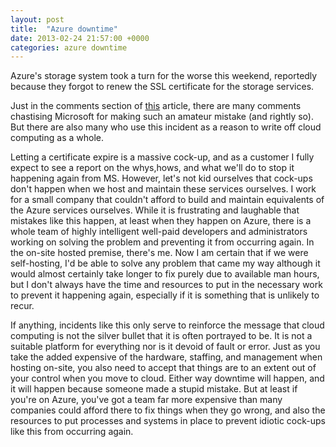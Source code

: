 ```yaml
---
layout: post
title:  "Azure downtime"
date: 2013-02-24 21:57:00 +0000
categories: azure downtime
---
```


Azure's storage system took a turn for the worse this weekend, reportedly because they forgot to renew the SSL certificate for the storage services.

Just in the comments section of [this](http://www.theregister.co.uk/2013/02/22/azure_problem_that_should_never_happen_ever/) article, there are many comments chastising Microsoft for making such an amateur mistake (and rightly so). But there are also many who use this incident as a reason to write off cloud computing as a whole.

Letting a certificate expire is a massive cock-up, and as a customer I fully expect to see a report on the whys,hows, and what we'll do to stop it happening again from MS. However, let's not kid ourselves that cock-ups don't happen when we host and maintain these services ourselves. I work for a small company that couldn't afford to build and maintain equivalents of the Azure services ourselves. While it is frustrating and laughable that mistakes like this happen, at least when they happen on Azure, there is a whole team of highly intelligent well-paid developers and administrators working on solving the problem and preventing it from occurring again. In the on-site hosted premise, there's me. Now I am certain that if we were self-hosting, I'd be able to solve any problem that came my way although it would almost certainly take longer to fix purely due to available man hours, but I don't always have the time and resources to put in the necessary work to prevent it happening again, especially if it is something that is unlikely to recur.

If anything, incidents like this only serve to reinforce the message that cloud computing is not the silver bullet that it is often portrayed to be. It is not a suitable platform for everything nor is it devoid of fault or error. Just as you take the added expensive of the hardware, staffing, and management when hosting on-site, you also need to accept that things are to an extent out of your control when you move to cloud. Either way downtime will happen, and it will happen because someone made a stupid mistake. But at least if you're on Azure, you've got a team far more expensive than many companies could afford there to fix things when they go wrong, and also the resources to put processes and systems in place to prevent idiotic cock-ups like this from occurring again.
